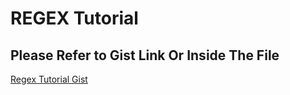 # REGEX Tutorial 

## Please Refer to Gist Link Or  Inside The File

[Regex Tutorial Gist](https://gist.github.com/mambrocio/26ebff53d28db9c4c664e0dc778f4142)